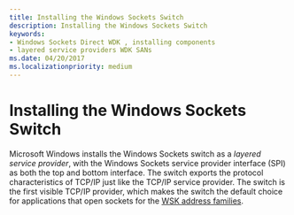 ```yaml
---
title: Installing the Windows Sockets Switch
description: Installing the Windows Sockets Switch
keywords:
- Windows Sockets Direct WDK , installing components
- layered service providers WDK SANs
ms.date: 04/20/2017
ms.localizationpriority: medium
---
```


# Installing the Windows Sockets Switch





Microsoft Windows installs the Windows Sockets switch as a *layered service provider*, with the Windows Sockets service provider interface (SPI) as both the top and bottom interface. The switch exports the protocol characteristics of TCP/IP just like the TCP/IP service provider. The switch is the first visible TCP/IP provider, which makes the switch the default choice for applications that open sockets for the [WSK address families](ws2def-h.md).

 

